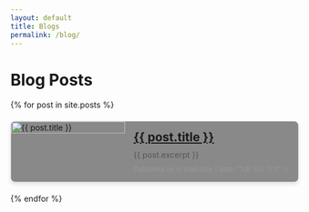```yaml
---
layout: default
title: Blogs
permalink: /blog/
---
```


<h1>Blog Posts</h1>
<div class="blog-cards">
  {% for post in site.posts %}
    <div class="blog-card">
      <img src="{{ post.image | relative_url }}" alt="{{ post.title }}">
      <div class="blog-card-content">
        <h2><a href="{{ post.url | relative_url }}">{{ post.title }}</a></h2>
        <p>{{ post.excerpt }}</p>
        <small>Published on {{ post.date | date: "%B %d, %Y" }}</small>
      </div>
    </div>
  {% endfor %}
</div>

<style>
  .blog-cards {
    display: flex;
    flex-direction: column;
    gap: 20px;
  }
  .blog-card {
    display: flex;
    flex-direction: row;
    border: 1px solid #ddd;
    border-radius: 8px;
    overflow: hidden;
    box-shadow: 0 4px 6px rgba(0, 0, 0, 0.1);
    background-color: rgba(0, 0, 0, 0.46);
    width: 100%;
  }
  .blog-card img {
    width: 200px;
    height: 100%;
    object-fit: cover;
  }
  .blog-card-content {
    padding: 15px;
    display: flex;
    flex-direction: column;
    flex: 1;
  }
  .blog-card-content h2 {
    margin: 0 0 10px;
    font-size: 1.5em;
  }
  .blog-card-content p {
    margin: 0 0 10px;
    color: #555;
  }
  .blog-card-content small {
    color: #999;
  }
</style>